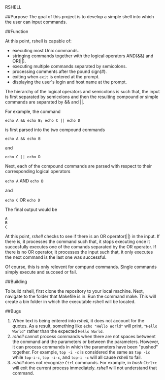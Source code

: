 RSHELL

##Purpose
The goal of this project is to develop a simple shell into which the user can input commands.

##Function

At this point, rshell is capable of:
* executing most Unix commands.
* stringing commands together with the logical operators AND(&&) and OR(||).
* executing multiple commands separated by semicolons.
* processing comments after the pound sign(#).
* exiting when `exit` is entered at the prompt.
* displaying the user's login and host name at the prompt.

The hierarchy of the logical operators and semicolons is such that, the input is first separated by semicolons and then the resulting compound or simple commands are separated by && and ||.

For example, the command

`echo A && echo B; echo C || echo D`

is first parsed into the two compound commands

`echo A && echo B`

and

`echo C || echo D`

Next, each of the compound commands are parsed with respect to their corresponding logical operators

`echo A` AND `echo B`

and

`echo C` OR `echo D`

The final output would be

```
A
B
C
```

At this point, *rshell* checks to see if there is an OR operator(||) in the input. If there is, it processes the command such that, it stops executing once it succesfully executes one of the comands separated by the OR operator. If there is no OR operator, it processes the input such that, it only executes the next command is the last one was successful.

Of course, this is only relevent for compund commands. Single commands simply execute and succeed or fail.

##Building

To build rshell, first clone the repository to your local machine. Next, navigate to the folder that Makefile is in. Run the command make. This will create a bin folder in which the executable rshell will be located.


##Bugs
1. When text is being entered into *rshell*, it does not account for the quotes. As a result, something like `echo "Hello World"` will print, `"Hello World"` rather than the expected `Hello World`.
2. *rshell* cannot process commands when there are not spaces betweent the command and the parameters or between the parameters. However, it can process commands in which the parameters have been "pushed" together. For example, `top -i -c` is considered the same as `top -ic` while `top-i-c`, `top -i-c`, and `top-i -c` will all cause *rshell* to fail.
3. *rshell* does not recognize `Ctrl` commands. For example, in *bash* `Ctrl+c` will exit the current process immediately. *rshell* will not understand that command.
